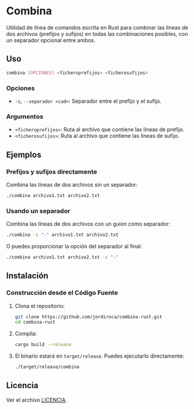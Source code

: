 # Combina

Utilidad de línea de comandos escrita en Rust para combinar las líneas de dos archivos (prefijos y sufijos) en todas las combinaciones posibles, con un separador opcional entre ambos.

## Uso

```sh
combina [OPCIONES] <ficheroprefijos> <ficherosufijos>
```

### Opciones

- `-s`, `--separador <cad>`: Separador entre el prefijo y el sufijo.

### Argumentos

- `<ficheroprefijos>`: Ruta al archivo que contiene las líneas de prefijo.
- `<ficherosufijos>`: Ruta al archivo que contiene las líneas de sufijo.

## Ejemplos

### Prefijos y sufijos directamente

Combina las líneas de dos archivos sin un separador:

```sh
./combina archivo1.txt archivo2.txt
```

### Usando un separador

Combina las líneas de dos archivos con un guion como separador:

```sh
./combina -s "-" archivo1.txt archivo2.txt
```

O puedes proporcionar la opción del separador al final:

```sh
./combina archivo1.txt archivo2.txt -s "-"
```

## Instalación

### Construcción desde el Código Fuente

1. Clona el repositorio:

    ```sh
    git clone https://github.com/jordiroca/combina-rust.git
    cd combina-rust
    ```

2. Compila:

    ```sh
    cargo build --release
    ```

3. El binario estará en `target/release`. Puedes ejecutarlo directamente:

    ```sh
    ./target/release/combina
    ```

## Licencia

Ver el archivo [LICENCIA](LICENCIA).
